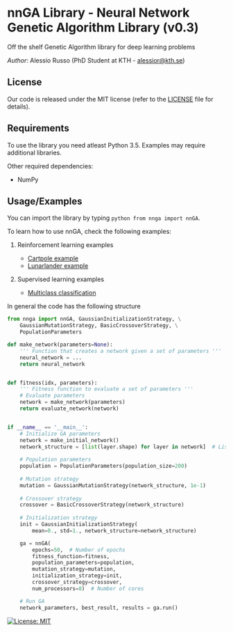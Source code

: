 # nnGA Library - Neural Network Genetic Algorithm Library (v0.3)

Off the shelf Genetic Algorithm library for deep learning problems

_Author_: Alessio Russo (PhD Student at KTH - alessior@kth.se)

## License
Our code is released under the MIT license (refer to the [LICENSE](https://github.com/rssalessio/PoisoningDataDrivenControl/blob/master/LICENSE) file for details).

## Requirements
To use the library you need atleast Python 3.5. Examples may require additional libraries.

Other required dependencies:
- NumPy

## Usage/Examples
You can import the library by typing ```python from nnga import nnGA```.

To learn how to use nnGA, check the following examples:

1. Reinforcement learning examples
    * [Cartpole example](https://github.com/rssalessio/nnGA/blob/master/examples/example_rl_pytorch_cartpole.py)
    * [Lunarlander example](https://github.com/rssalessio/nnGA/blob/master/examples/example_rl_pytorch_lunarlander.py)

2. Supervised learning examples
    * [Multiclass classification](https://github.com/rssalessio/nnGA/blob/master/examples/example_rl_pytorch_lunarlander.py)

In general the code has the following structure
```python
from nnga import nnGA, GaussianInitializationStrategy, \
    GaussianMutationStrategy, BasicCrossoverStrategy, \
    PopulationParameters

def make_network(parameters=None):
    ''' Function that creates a network given a set of parameters '''
    neural_network = ...
    return neural_network


def fitness(idx, parameters):
    ''' Fitness function to evaluate a set of parameters '''
    # Evaluate parameters
    network = make_network(parameters)
    return evaluate_network(network)


if __name__ == '__main__':
    # Initialize GA parameters
    network = make_initial_network()
    network_structure = [list(layer.shape) for layer in network]  # List of tuples, containing the shape of each layer
    
    # Population parameters
    population = PopulationParameters(population_size=200)
    
    # Mutation strategy
    mutation = GaussianMutationStrategy(network_structure, 1e-1)
    
    # Crossover strategy
    crossover = BasicCrossoverStrategy(network_structure)
    
    # Initialization strategy
    init = GaussianInitializationStrategy(
        mean=0., std=1., network_structure=network_structure)

    ga = nnGA(
        epochs=50,  # Number of epochs
        fitness_function=fitness,
        population_parameters=population,
        mutation_strategy=mutation,
        initialization_strategy=init,
        crossover_strategy=crossover,
        num_processors=8)  # Number of cores

    # Run GA
    network_parameters, best_result, results = ga.run()

```

[![License: MIT](https://img.shields.io/badge/License-MIT-yellow.svg)](https://opensource.org/licenses/MIT)
